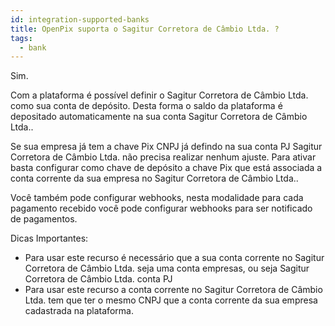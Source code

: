 ```yaml
---
id: integration-supported-banks
title: OpenPix suporta o Sagitur Corretora de Câmbio Ltda. ?
tags:
  - bank
---
```


Sim.

Com a plataforma é possível definir o Sagitur Corretora de Câmbio Ltda. como sua conta de depósito. Desta forma o saldo da plataforma é depositado automaticamente na sua conta Sagitur Corretora de Câmbio Ltda..

Se sua empresa já tem a chave Pix CNPJ já defindo na sua conta PJ Sagitur Corretora de Câmbio Ltda. não precisa realizar nenhum ajuste. Para ativar basta configurar como chave de depósito a chave Pix que está associada a conta corrente da sua empresa no Sagitur Corretora de Câmbio Ltda..

Você também pode configurar webhooks, nesta modalidade para cada pagamento recebido você pode configurar webhooks para ser notificado de pagamentos.

Dicas Importantes:

- Para usar este recurso é necessário que a sua conta corrente no Sagitur Corretora de Câmbio Ltda. seja uma conta empresas, ou seja Sagitur Corretora de Câmbio Ltda. conta PJ
- Para usar este recurso a conta corrente no Sagitur Corretora de Câmbio Ltda. tem que ter o mesmo CNPJ que a conta corrente da sua empresa cadastrada na plataforma.
